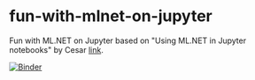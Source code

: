 # fun-with-mlnet-on-jupyter
Fun with ML.NET on Jupyter based on "Using ML.NET in Jupyter notebooks" by Cesar [link](https://devblogs.microsoft.com/cesardelatorre/using-ml-net-in-jupyter-notebooks/).

[![Binder](https://mybinder.org/badge_logo.svg)](https://mybinder.org/v2/gh/dawidwekwejt/fun-with-mlnet-on-jupyter/master?urlpath=lab)